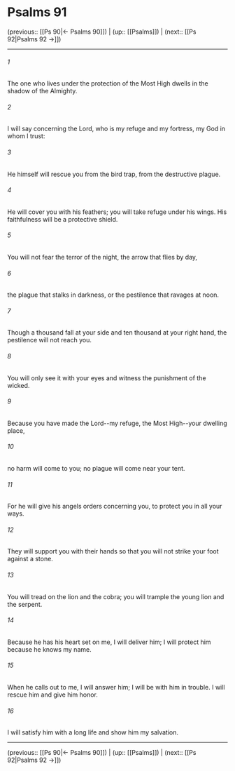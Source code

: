 # Psalms 91

(previous:: [[Ps 90|← Psalms 90]]) | (up:: [[Psalms]]) | (next:: [[Ps 92|Psalms 92 →]])

***


###### 1 
The one who lives under the protection of the Most High dwells in the shadow of the Almighty. 

###### 2 
I will say concerning the Lord, who is my refuge and my fortress, my God in whom I trust: 

###### 3 
He himself will rescue you from the bird trap, from the destructive plague. 

###### 4 
He will cover you with his feathers; you will take refuge under his wings. His faithfulness will be a protective shield. 

###### 5 
You will not fear the terror of the night, the arrow that flies by day, 

###### 6 
the plague that stalks in darkness, or the pestilence that ravages at noon. 

###### 7 
Though a thousand fall at your side and ten thousand at your right hand, the pestilence will not reach you. 

###### 8 
You will only see it with your eyes and witness the punishment of the wicked. 

###### 9 
Because you have made the Lord--my refuge, the Most High--your dwelling place, 

###### 10 
no harm will come to you; no plague will come near your tent. 

###### 11 
For he will give his angels orders concerning you, to protect you in all your ways. 

###### 12 
They will support you with their hands so that you will not strike your foot against a stone. 

###### 13 
You will tread on the lion and the cobra; you will trample the young lion and the serpent. 

###### 14 
Because he has his heart set on me, I will deliver him; I will protect him because he knows my name. 

###### 15 
When he calls out to me, I will answer him; I will be with him in trouble. I will rescue him and give him honor. 

###### 16 
I will satisfy him with a long life and show him my salvation.

***

(previous:: [[Ps 90|← Psalms 90]]) | (up:: [[Psalms]]) | (next:: [[Ps 92|Psalms 92 →]])
